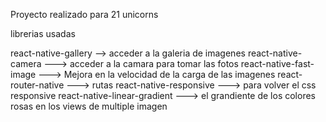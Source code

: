 Proyecto realizado para 21 unicorns

librerias usadas

react-native-gallery    --> acceder a la galeria de imagenes
react-native-camera     ---> acceder a la camara para tomar las fotos
react-native-fast-image ---> Mejora en la velocidad de la carga de las imagenes
react-router-native     ---> rutas
react-native-responsive ---> para volver el css responsive
react-native-linear-gradient ---> el grandiente de los colores rosas en los views de multiple imagen